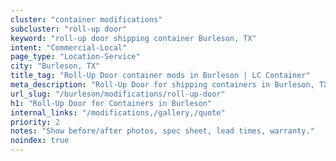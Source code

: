 ```yaml
---
cluster: "container modifications"
subcluster: "roll-up door"
keyword: "roll-up door shipping container Burleson, TX"
intent: "Commercial-Local"
page_type: "Location-Service"
city: "Burleson, TX"
title_tag: "Roll-Up Door container mods in Burleson | LC Container"
meta_description: "Roll-Up Door for shipping containers in Burleson, TX. Local fabrication & pro install. LC Container — Since 2003. Get a quote."
url_slug: "/burleson/modifications/roll-up-door"
h1: "Roll-Up Door for Containers in Burleson"
internal_links: "/modifications,/gallery,/quote"
priority: 2
notes: "Show before/after photos, spec sheet, lead times, warranty."
noindex: true
---
```


<!-- TODO: Add unique city/inventory copy, images, and internal links here. -->

